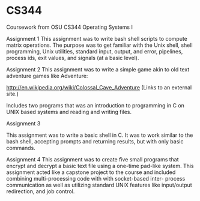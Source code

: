 # CS344
Coursework from OSU CS344 Operating Systems I

Assignment 1
  This assignment was to write bash shell scripts to compute matrix operations. The purpose was to get familiar with the Unix
  shell, shell programming, Unix utilities, standard input, output, and error, pipelines, process ids, exit values, and signals (at a       basic level).
  
Assignment 2
  This assignment was to write a simple game akin to old text adventure games like Adventure:

  http://en.wikipedia.org/wiki/Colossal_Cave_Adventure (Links to an external site.)

  Includes two programs that was an introduction to programming in C on UNIX based systems and reading and writing files. 

Assignment 3
  
  This assignment was to write a basic shell in C. It was to work similar to the bash shell, accepting prompts and returning results, but   with only basic commands. 

Assignment 4
  This assignment was to create five small programs that encrypt and decrypt a basic text file using a one-time pad-like system.
  This assignment acted like a capstone project to the course and included combining multi-processing code with with socket-based inter-     process communication as well as utilizing standard UNIX features like input/output redirection, and job control.
